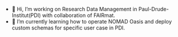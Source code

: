 - 👋 Hi, I’m working on Research Data Management in Paul-Drude-Institut(PDI) with collaboration of FAIRmat.
- 🌱 I’m currently learning how to operate NOMAD Oasis and deploy custom schemas for specific user case in PDI.
